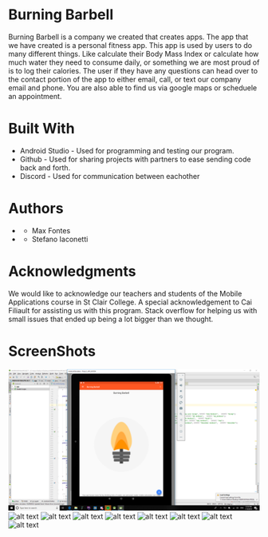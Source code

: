 
# Burning Barbell
Burning Barbell is a company we created that creates apps. The app that we have created is a personal fitness app. This app is used by users
to do many different things. Like calculate their Body Mass Index or calculate how much water they need to consume daily, or something we
are most proud of is to log their calories. The user if they have any questions can head over to the contact portion of the app to either email,
call, or text our company email and phone. You are also able to find us via google maps or scheduele an appointment. 

# Built With
* Android Studio - Used for programming and testing our program.
* Github - Used for sharing projects with partners to ease sending code back and forth.
* Discord - Used for communication between eachother

# Authors
* - Max Fontes
* - Stefano Iaconetti

# Acknowledgments
We would like to acknowledge our teachers and students of the Mobile Applications course in St Clair College. A special acknowledgement 
to Cai Filiault for assisting us with this program. Stack overflow for helping us with small issues that ended up being a lot bigger than 
we thought.

# ScreenShots
![alt text](https://github.com/StefanoIaconetti/PersonalFitness-App/blob/master/Screenshot%20(72).png)
![alt text](https://github.com/StefanoIaconetti/Restaurant-Program/blob/master/Screenshot%20(73).png)
![alt text](https://github.com/StefanoIaconetti/Restaurant-Program/blob/master/Screenshot%20(74).png)
![alt text](https://github.com/StefanoIaconetti/Restaurant-Program/blob/master/Screenshot%20(75).png)
![alt text](https://github.com/StefanoIaconetti/Restaurant-Program/blob/master/Screenshot%20(76).png)
![alt text](https://github.com/StefanoIaconetti/Restaurant-Program/blob/master/Screenshot%20(77).png)
![alt text](https://github.com/StefanoIaconetti/Restaurant-Program/blob/master/Screenshot%20(78).png)
![alt text](https://github.com/StefanoIaconetti/Restaurant-Program/blob/master/Screenshot%20(79).png)
![alt text](https://github.com/StefanoIaconetti/Restaurant-Program/blob/master/Screenshot%20(80).png)
